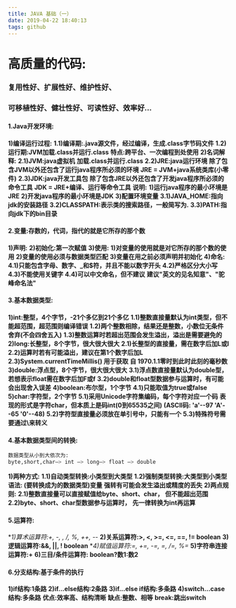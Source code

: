 ```yaml
---
title: JAVA 基础（一）
date: 2019-04-22 18:40:13
tags: github
---
```

# 高质量的代码:
###  复用性好、扩展性好、维护性好、
###  可移植性好、健壮性好、可读性好、效率好...
#### 1.Java开发环境:
  **1)编译运行过程:**
    **1.1)编译期:.java源文件，经过编译，生成.class字节码文件**
    **1.2)运行期:JVM加载.class并运行.class**
    **特点:跨平台、一次编程到处使用**
  **2)名词解释:**
    **2.1)JVM:java虚拟机**
            **加载.class并运行.class**
    **2.2)JRE:java运行环境**
            **除了包含JVM以外还包含了运行java程序所必须的环境**
	        **JRE = JVM+java系统类库(小零件)**
    **2.3)JDK:java开发工具包**
            **除了包含JRE以外还包含了开发java程序所必须的命令工具**
	        **JDK = JRE+编译、运行等命令工具**
    **说明:**
      **1)运行java程序的最小环境是JRE**
      **2)开发java程序的最小环境是JDK**
  **3)配置环境变量**
    **3.1)JAVA_HOME:指向jdk的安装路径**
    **3.2)CLASSPATH:表示类的搜索路径，一般简写为.**
    **3.3)PATH:指向jdk下的bin目录**

#### 2.变量:存数的，代词，指代的就是它所存的那个数
  **1)声明:**
  **2)初始化:第一次赋值**
  **3)使用:**
         **1)对变量的使用就是对它所存的那个数的使用**
          **2)变量的使用必须与数据类型匹配**
          **3)变量在用之前必须声明并初始化**
  **4)命名:**
    **4.1)只能包含字母、数字、_和$符，并且不能以数字开头**
    **4.2)严格区分大小写**
    **4.3)不能使用关键字**
    **4.4)可以中文命名，但不建议**
        **建议"英文的见名知意"、"驼峰命名法"**
        
#### 3.基本数据类型:
  **1)int:整型，4个字节，-21个多亿到21个多亿**
    **1.1)整数直接量默认为int类型，但不能超范围，超范围则编译错误**
    **1.2)两个整数相除，结果还是整数，小数位无条件舍弃(不会四舍五入)**
    **1.3)整数运算时若超出范围会发生溢出，溢出是需要避免的**
  **2)long:长整型，8个字节，很大很大很大**
    **2.1)长整型的直接量，需在数字后加L或l**
    **2.2)运算时若有可能溢出，建议在第1个数字后加L**
    **2.3)System.currentTimeMillis() 用于获取**
          **自 1970.1.1零时到此时此刻的毫秒数**
  **3)double:浮点型，8个字节，很大很大很大**
    **3.1)浮点数直接量默认为double型，若想表示float需在数字后加F或f**
    **3.2)double和float型数据参与运算时，有可能会出现舍入误差**
  **4)boolean:布尔型，1个字节**
    **4.1)只能取值为true或false**
  **5)char:字符型，2个字节**
    **5.1)采用Unicode字符集编码，每个字符对应一个码**
        **表现的形式是字符char，但本质上是码int(0到65535之间)**
	    **(ASCII码: 'a'--97  'A'--65  '0'--48)**
    **5.2)字符型直接量必须放在单引号中，只能有一个**
    **5.3)特殊符号需要通过\来转义**

#### 4.基本数据类型间的转换:
```bash
数据类型从小到大依次为:
byte,short,char—> int —> long—> float —> double
```
  **1)两种方式:**
    **1.1)自动类型转换:小类型到大类型**
    **1.2)强制类型转换:大类型到小类型**
          **语法: (要转换成为的数据类型)变量**
          **强转有可能会发生溢出或精度的丢失**
  **2)两点规则:**
    **2.1)整数直接量可以直接赋值给byte、short、char，**
         **但不能超出范围**
    **2.2)byte、short、char型数据参与运算时，**
         **先一律转换为int再运算**

#### 5.运算符:
  **1)算术运算符:+, -, *, /, %, ++, --**
  **2)关系运算符:>, <, >=, <=, ==, != boolean**
  **3)逻辑运算符:&&, ||, ! boolean**
  **4)赋值运算符:=, +=, -=, *=, /=, %=**
  **5)字符串连接运算符:+**
  **6)三目/条件运算符: boolean?数1:数2**

#### 6.分支结构:基于条件的执行
  **1)if结构:1条路**
  **2)if...else结构:2条路**
  **3)if...else if结构:多条路**
  **4)switch...case结构:多条路**
    **优点:效率高、结构清晰**
    **缺点:整数、相等**
    **break:跳出switch**

